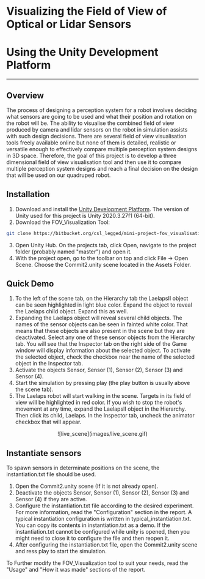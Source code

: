 # Visualizing the Field of View of Optical or Lidar Sensors
# Using the Unity Development Platform
---
## Overview

The process of designing a perception system for a robot involves deciding what sensors are going to be used and what their position and rotation on the robot will be. The ability to visualise the combined field of view produced by camera and lidar sensors on the robot in simulation assists with such design decisions. There are several field of view visualisation tools freely available online but none of them is detailed, realistic or versatile enough to effectively compare multiple perception system designs in 3D space. Therefore, the goal of this project is to develop a three dimensional field of view visualisation tool and then use it to compare multiple perception system designs and reach a final decision on the design that will be used on our quadruped robot.

## Installation

1. Download and install the [Unity Development Platform]. The version of Unity used for this project is Unity 2020.3.27f1 (64-bit).
2. Download the FOV_Visualization Tool:
```sh
git clone https://bitbucket.org/csl_legged/mini-project-fov_visualisation/src/master.git
```
3. Open Unity Hub. On the projects tab, click Open, navigate to the project folder (probably named "master") and open it.
4. With the project open, go to the toolbar on top and click File -> Open Scene. Choose the Commit2.unity scene located in the Assets Folder.

## Quick Demo

1. To the left of the scene tab, on the Hierarchy tab the LaelapsII object can be seen highlighted in light blue color. Expand the object to reveal the Laelaps child object. Expand this as well.
2. Expanding the Laelaps object will reveal several child objects. The names of the sensor objects can be seen in fainted white color. That means that these objects are also present in the scene but they are deactivated. Select any one of these sensor objects from the Hierarchy tab. You will see that the Inspector tab on the right side of the Game window will display information about the selected object. To activate the selected object, check the checkbox near the name of the selected object in the Inspector tab.
3. Activate the objects Sensor, Sensor (1), Sensor (2), Sensor (3) and Sensor (4).
4. Start the simulation by pressing play (the play button is usually above the scene tab).
5. The Laelaps robot will start walking in the scene. Targets in its field of view will be highlighted in red color. If you wish to stop the robot's movement at any time, expand the LaelapsII object in the Hierarchy. Then click its child, Laelaps. In the Inspector tab, uncheck the animator checkbox that will appear.

<div align="center">
  ![live_scene](images/live_scene.gif)
</div>

## Instantiate sensors

To spawn sensors in determinate positions on the scene, the instantiation.txt file should be used.

1. Open the Commit2.unity scene (If it is not already open).
2. Deactivate the objects Sensor, Sensor (1), Sensor (2), Sensor (3) and Sensor (4) if they are active.
3. Configure the instantiation.txt file according to the desired experiment. For more information, read the "Configuration" section in the report. A typical instantiation configuration is written in typical_instantiation.txt. You can copy its contents in instantiation.txt as a demo. If the instantiation.txt cannot be configured while unity is opened, then you might need to close it to configure the file and then reopen it.
4. After configuring the instantiation.txt file, open the Commit2.unity scene and ress play to start the simulation.

To Further modify the FOV_Visualization tool to suit your needs, read the "Usage" and "How it was made" sections of the report.

[Unity Development Platform]: <https://unity3d.com/get-unity/download>
